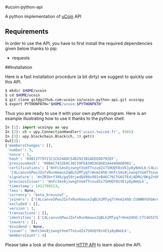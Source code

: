 #ucoin-python-api

A python implementation of [uCoin](https://github.com/ucoin-io/ucoin) API

## Requirements

In order to use the API, you have to first install the required dependencies given below thanks to pip:
 * requests

##Installation

Here is a fast installation procedure (a bit dirty) we suggest to quickly use this API.

```bash
$ mkdir $HOME/ucoin
$ cd $HOME/ucoin
$ git clone git@github.com:ucoin-io/ucoin-python-api.git ucoinpy
$ export PYTHONPATH="$HOME/ucoin:$PYTHONPATH"
```

Thus you are ready to use it with your own python program. Here is an example illustrating how to use it thanks to the python shell:

```python
In [1]: import ucoinpy as upy
In [2]: ch = upy.ConnectionHandler('ucoin.twiced.fr', 9101)
In [3]: upy.blockchain.Block(ch, 3).get()
Out[3]: 
{'membersChanges': [],
 'number': 3,
 'nonce': 1,
 'hash': '09813779721C1C6246DC54D2923B1AEEEDD792EF',
 'previousHash': '09B4C743268C36C59FEA30D3E8D81A4440A80981',
 'certifications': ['HnFcSms8jzwngtVomTTnzudZx7SHUQY8sVE1y8yBmULk:C4LcanvvGPwuJZofxRun6maux2qBLh2MTyq7rHnm24hD:1411716383:SajvOOKQ4DGG5IJKq3VK/BUxfVP4mRtcuYFx2Q2a2GPXbTrXAuWExiMlnctCO4zx8wgqWIyiS7X6CHkFEooeCA==',
  'C4LcanvvGPwuJZofxRun6maux2qBLh2MTyq7rHnm24hD:HnFcSms8jzwngtVomTTnzudZx7SHUQY8sVE1y8yBmULk:1411688856:kHYXaHZgYIdtDWpticJ+7wHI12onU74PgzeDSzpz1WDu1Xu+Oj5EexwxbO+bhWuiUqUJ4OjfMm6mHD+AWPUhBg=='],
 'signature': 'H+ZR3b+Y39b/gq59rjedQV89x991+B46C76CfG6STEdjADRU/BKgZ+UFEW04oblzbxmAYNvBXZw5vLoJYnzeAA==',
 'previousIssuer': 'HnFcSms8jzwngtVomTTnzudZx7SHUQY8sVE1y8yBmULk',
 'timestamp': 1411709213,
 'fees': None,
 'currency': 'beta_brousouf',
 'joiners': ['C4LcanvvGPwuJZofxRun6maux2qBLh2MTyq7rHnm24hD:CU8WNYGhOArn7aBCTvFb/rW9O+BpRSZcAfyVvynp+cWy5pFY1Ds7TtR/+fnwN35ub3garv1q6bKBsWt2yWegBA==:1411681631'],
 'excluded': [],
 'version': 1,
 'transactions': [],
 'identities': ['C4LcanvvGPwuJZofxRun6maux2qBLh2MTyq7rHnm24hD:CfC4O5IfW/01TZD3zxTzZfDllPZrpV44iFq/1T6D1mcUJfK7IDildLkqkI6W6/Hu/b5gU9QcJdnDFZh6WlmSDQ==:1411681459:moshe'],
 'leavers': [],
 'dividend': None,
 'issuer': 'HnFcSms8jzwngtVomTTnzudZx7SHUQY8sVE1y8yBmULk',
 'membersCount': 4}
```

Please take a look at the document [HTTP API](https://github.com/ucoin-io/ucoin/blob/master/doc/HTTP_API.md) to learn about the API.
